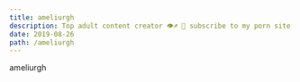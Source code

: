 ```yaml
---
title: ameliurgh
description: Top adult content creator 👁♐️ 👑 subscribe to my porn site below IG Missskaylax
date: 2019-08-26
path: /ameliurgh
---
```


ameliurgh